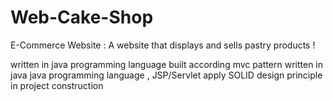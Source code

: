 # Web-Cake-Shop
E-Commerce Website : A website that displays and sells pastry products !

written in java programming language
built according mvc pattern
written in java java programming language , JSP/Servlet
apply  SOLID design principle in project construction
